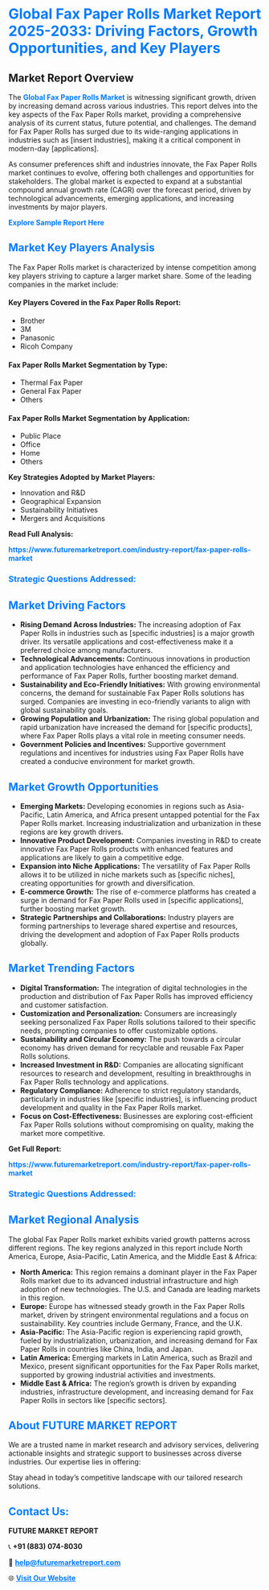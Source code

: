 <h1 style="color: #007BFF;">Global Fax Paper Rolls Market Report 2025-2033: Driving Factors, Growth Opportunities, and Key Players</h1>

<section id="overview">
<h2>Market Report Overview</h2>
<p>The <a href="https://www.futuremarketreport.com/industry-report/fax-paper-rolls-market" style="color: #007BFF; text-decoration: none;"><strong>Global Fax Paper Rolls Market</strong></a> is witnessing significant growth, driven by increasing demand across various industries. This report delves into the key aspects of the Fax Paper Rolls market, providing a comprehensive analysis of its current status, future potential, and challenges. The demand for Fax Paper Rolls has surged due to its wide-ranging applications in industries such as [insert industries], making it a critical component in modern-day [applications].</p>
<p>As consumer preferences shift and industries innovate, the Fax Paper Rolls market continues to evolve, offering both challenges and opportunities for stakeholders. The global market is expected to expand at a substantial compound annual growth rate (CAGR) over the forecast period, driven by technological advancements, emerging applications, and increasing investments by major players.</p>
</section>

<section id="overview">
<p><a href="https://www.futuremarketreport.com/request-sample/reportId=114849" style="color: #007BFF; text-decoration: none;"><strong>Explore Sample Report Here</strong></a></p>
</section>

<section id="key-players">
<h2 style="color: #007BFF;">Market Key Players Analysis</h2>
<p>The Fax Paper Rolls market is characterized by intense competition among key players striving to capture a larger market share. Some of the leading companies in the market include:</p>
<h4>Key Players Covered in the Fax Paper Rolls Report:</h4>
<ul><li>Brother</li><li>3M</li><li>Panasonic</li><li>Ricoh Company</li></ul>
<h4>Fax Paper Rolls Market Segmentation by Type:</h4>
<ul><li>Thermal Fax Paper</li><li>General Fax Paper</li><li>Others</li></ul>

<h4>Fax Paper Rolls Market Segmentation by Application:</h4>
<ul><li>Public Place</li><li>Office</li><li>Home</li><li>Others</li></ul>
<p><strong>Key Strategies Adopted by Market Players:</strong></p>
<ul>
<li>Innovation and R&D</li>
<li>Geographical Expansion</li>
<li>Sustainability Initiatives</li>
<li>Mergers and Acquisitions</li>
</ul>
</section>

<section>
<p><strong>Read Full Analysis: </strong></p><a href="https://www.futuremarketreport.com/industry-report/fax-paper-rolls-market" style="color: #007BFF; text-decoration: none;"><strong>https://www.futuremarketreport.com/industry-report/fax-paper-rolls-market</strong></a>
<h3 style="color: #007BFF;">Strategic Questions Addressed:</h3>
</section>

<section id="driving-factors">
<h2 style="color: #007BFF;">Market Driving Factors</h2>
<ul>
<li><strong>Rising Demand Across Industries:</strong> The increasing adoption of Fax Paper Rolls in industries such as [specific industries] is a major growth driver. Its versatile applications and cost-effectiveness make it a preferred choice among manufacturers.</li>
<li><strong>Technological Advancements:</strong> Continuous innovations in production and application technologies have enhanced the efficiency and performance of Fax Paper Rolls, further boosting market demand.</li>
<li><strong>Sustainability and Eco-Friendly Initiatives:</strong> With growing environmental concerns, the demand for sustainable Fax Paper Rolls solutions has surged. Companies are investing in eco-friendly variants to align with global sustainability goals.</li>
<li><strong>Growing Population and Urbanization:</strong> The rising global population and rapid urbanization have increased the demand for [specific products], where Fax Paper Rolls plays a vital role in meeting consumer needs.</li>
<li><strong>Government Policies and Incentives:</strong> Supportive government regulations and incentives for industries using Fax Paper Rolls have created a conducive environment for market growth.</li>
</ul>
</section>

<section id="growth-opportunities">
<h2 style="color: #007BFF;">Market Growth Opportunities</h2>
<ul>
<li><strong>Emerging Markets:</strong> Developing economies in regions such as Asia-Pacific, Latin America, and Africa present untapped potential for the Fax Paper Rolls market. Increasing industrialization and urbanization in these regions are key growth drivers.</li>
<li><strong>Innovative Product Development:</strong> Companies investing in R&D to create innovative Fax Paper Rolls products with enhanced features and applications are likely to gain a competitive edge.</li>
<li><strong>Expansion into Niche Applications:</strong> The versatility of Fax Paper Rolls allows it to be utilized in niche markets such as [specific niches], creating opportunities for growth and diversification.</li>
<li><strong>E-commerce Growth:</strong> The rise of e-commerce platforms has created a surge in demand for Fax Paper Rolls used in [specific applications], further boosting market growth.</li>
<li><strong>Strategic Partnerships and Collaborations:</strong> Industry players are forming partnerships to leverage shared expertise and resources, driving the development and adoption of Fax Paper Rolls products globally.</li>
</ul>
</section>

<section id="trending-factors">
<h2 style="color: #007BFF;">Market Trending Factors</h2>
<ul>
<li><strong>Digital Transformation:</strong> The integration of digital technologies in the production and distribution of Fax Paper Rolls has improved efficiency and customer satisfaction.</li>
<li><strong>Customization and Personalization:</strong> Consumers are increasingly seeking personalized Fax Paper Rolls solutions tailored to their specific needs, prompting companies to offer customizable options.</li>
<li><strong>Sustainability and Circular Economy:</strong> The push towards a circular economy has driven demand for recyclable and reusable Fax Paper Rolls solutions.</li>
<li><strong>Increased Investment in R&D:</strong> Companies are allocating significant resources to research and development, resulting in breakthroughs in Fax Paper Rolls technology and applications.</li>
<li><strong>Regulatory Compliance:</strong> Adherence to strict regulatory standards, particularly in industries like [specific industries], is influencing product development and quality in the Fax Paper Rolls market.</li>
<li><strong>Focus on Cost-Effectiveness:</strong> Businesses are exploring cost-efficient Fax Paper Rolls solutions without compromising on quality, making the market more competitive.</li>
</ul>
</section>

<section>
<p><strong>Get Full Report: </strong></p><a href="https://www.futuremarketreport.com/industry-report/fax-paper-rolls-market" style="color: #007BFF; text-decoration: none;"><strong>https://www.futuremarketreport.com/industry-report/fax-paper-rolls-market</strong></a>
<h3 style="color: #007BFF;">Strategic Questions Addressed:</h3>
</section>


<section id="regional-analysis">
<h2 style="color: #007BFF;">Market Regional Analysis</h2>
<p>The global Fax Paper Rolls market exhibits varied growth patterns across different regions. The key regions analyzed in this report include North America, Europe, Asia-Pacific, Latin America, and the Middle East & Africa:</p>
<ul>
<li><strong>North America:</strong> This region remains a dominant player in the Fax Paper Rolls market due to its advanced industrial infrastructure and high adoption of new technologies. The U.S. and Canada are leading markets in this region.</li>
<li><strong>Europe:</strong> Europe has witnessed steady growth in the Fax Paper Rolls market, driven by stringent environmental regulations and a focus on sustainability. Key countries include Germany, France, and the U.K.</li>
<li><strong>Asia-Pacific:</strong> The Asia-Pacific region is experiencing rapid growth, fueled by industrialization, urbanization, and increasing demand for Fax Paper Rolls in countries like China, India, and Japan.</li>
<li><strong>Latin America:</strong> Emerging markets in Latin America, such as Brazil and Mexico, present significant opportunities for the Fax Paper Rolls market, supported by growing industrial activities and investments.</li>
<li><strong>Middle East & Africa:</strong> The region’s growth is driven by expanding industries, infrastructure development, and increasing demand for Fax Paper Rolls in sectors like [specific sectors].</li>
</ul>
</section>

<footer>
<h2 style="color: #007BFF;">About FUTURE MARKET REPORT</h2>
<p>We are a trusted name in market research and advisory services, delivering actionable insights and strategic support to businesses across diverse industries. Our expertise lies in offering:</p>

<p>Stay ahead in today’s competitive landscape with our tailored research solutions.</p>

<h2 style="color: #007BFF;">Contact Us:</h2>
<p><strong>FUTURE MARKET REPORT</strong></p>
<p>📞 <strong>+91 (883) 074-8030</strong></p>
<p>📧 <strong><a href="mailto:help@futuremarketreport.com" style="color: #007BFF;">help@futuremarketreport.com</a></strong></p>
<p>🌐 <strong><a href="https://www.futuremarketreport.com/" style="color: #007BFF;">Visit Our Website</a></strong></p>
</footer>